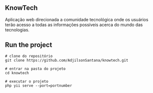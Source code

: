 
KnowTech
------------

Aplicação web direcionada a comunidade tecnológica onde os usuários terão acesso a
todas as informações possíveis acerca do mundo das tecnologias. 

Run the project
------------

~~~
# clone do repositório
git clone https://github.com/AdjilsonSantana/knowtech.git

# entrar na pasta do projeto 
cd knowtech

# executar o projeto
php yii serve --port=portnumber
~~~


